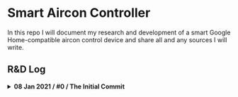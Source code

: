 # Smart Aircon Controller

In this repo I will document my research and development of a smart Google Home-compatible aircon control device and share all and any sources I will write.

## R&D Log

<details>
<summary><b>08 Jan 2021 / #0 / The Initial Commit</b></summary>
Alright, first entry.

What I want to achieve by the end of the project.

**Plan MIN**
A device that can

- Turn the aircon on and off
- Be controlled through an API
- Be controlled through Google Home ("Hey Google turn on the aircon")

**Plan MAX**
A device that can do plan MIN and also

- Set the desired settings on the aircon
- Detect room temperature and switch between aircon and fan
- Detect people in the room

I know that there are devices out there  that you can buy and that can do the whole conundrum. There are smart IR blasters, smart thermostats, etc. I even have some of those. However, this is an educational project for me, I never worked with electronics before. Also, this seems fun.

I'm going to focus on Mitsubishi Electric aircons because that's what I have currently but I'll try to make it easy to switch to another remote signal.

![Photos of two types of Mistsubishi aircons I have at my place](img/0001-aircons.jpg)

My initial vision of how this should work was: a Raspberry Pi Zero W with a small REST server with endpoints such as `/on` and `/off` that sends infrared (IR) signals through an IR LED, mimicking how a remote does it. Google Home then can just ping the endpoints - that is, if we somehow can teach it to.

After that came a bit of research with some interesting findings.

**AC Remote Infrared Codes**
First things first, I needed to make sure that my aircon is controlled by IR signals and not something else. IR is invisible to human eye so just looking down the remote wouldn't tell us much. I could have looked it up on the internet but that's boring too, so I remembered that webcams are often sensitive to IR, so I blasted it in my webcam and lo and behold it was blinking:

![Infrared diode in the AC remote visibly blinks on the webcam footage](img/0002-ac-remote.gif)

After that the whole project seemed easy. I quickly ordered these two components, and IR diode (left) and an IR receiver (right):

![A photo of IR diodes and IR receivers I ordered](img/0003-ir-tranceiver.jpg)

The plan was crystal clear: record the "on", "off", "temperature up", "temperature down" signals from the IR remote using the receiver and then just replay them using the diode when necessary.

After talking to a friend who meddled with controlling aircons before, I learned an awful truth about aircons and their remotes: they don't use the "on", "temperature up", "temperature down" signals at all. Instead, when you press the power button on your remote to turn the AC on, the remote sends the full settings matrix for the current settings that you see on you remote. So if you have on your remote the settings for "20 degrees, cooling mode, fan power 2, vane fully up", that's what the remote will send to the AC unit when you turn it on. If afterwards you press "temperature up" on your remote, instead of sending a "temperature up" code, it will send "**_21_** degrees, cooling mode, fan power 2, vane fully up" code. They do have the "off" signal though.

This makes the idea to record the signals from the remote much less attractive, as the signals afterwards could only be used to switch the aircon to a fixed predetermined setting.

It is still possible to try and decode the signals with some analysis. After a brief search I managed to find a repo where this was already done for Mitsubishi aircons, so for now I will probably rely on that: https://github.com/r45635/HVAC-IR-Control

**Connecting a Device to Google Home**
Another avenue of exploration was on how to connect the device to Google Home and make it work with the Assistant. After reading the docs I found out that since recently Google Home can do something that's called [Local Fulfilment](https://developers.google.com/assistant/smarthome/concepts/local) that enables the Assistant to work with devices on LAN directly through a REST API.

Unfortunately as it turns out you still have to create some kind of a Google Action (I haven't looked into this yet) in the online developer panel and setup a cloud fulfilment for that action as a fallback if LAN fulfilment doesn't work. To me it seems weird that you have to have a cloud fulfilment path and there is no way to have pure local devices; seems like a lot of potential customers with security requirements (organizations) are simply locked out of Google Home infra because of that.

**Detecting Presence**
I didn't do a lot of research on this topic but I found that you can buy passive infrared sensors for about a dollar a piece and they can output a signal if there is someone in their range.

![Passive infrared sensor](img/0007-PIR.jpg)

I haven't done any further research in this direction so far.

**Other Stuff**
My Raspberry Pi Zero W turned out to be missing GPIO pins head, so I had to solder them on. This was the fourth time I was holding a soldering iron in my hands, so it was quite stressful.

![Soldering the GPIO head onto Raspberry Pi Zero W](img/0004-soldering-start.jpg)

After soldering 40 tiny junctions however, I feel much more confident in my skills. After visual inspection it seems that all junctions are properly soldered but time will tell.

![Photo of GPIO head fully soldered on to the raspberry pi](img/0005-soldering-complete.jpg)

Some junctions are just fine, others are a not so good (bottom right on the image below). Hopefully they will all work out.

![Microscope photo of GPIO head fully soldered on to the raspberry pi with good and bad junctions visible](img/0006-closeup.jpg)

That's all for now, signing off.

</details>
